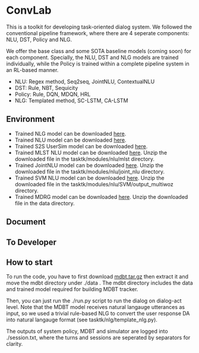 # ConvLab
This is a toolkit for developing task-oriented dialog system. We
followed the conventional pipeline framework, where there are 4 seperate
components: NLU, DST, Policy and NLG.

We offer the base class and some SOTA baseline models (coming soon)
for each component. Specially, the NLU, DST and NLG models are trained
individually, while the Policy is trained within a complete pipeline
system in an RL-based manner.

- NLU: Regex method, Seq2seq, JointNLU, ContextualNLU
- DST: Rule, NBT, Sequicity
- Policy: Rule, DQN, MDQN, HRL
- NLG: Templated method, SC-LSTM, CA-LSTM

## Environment

<!---
- Trained NLG model can be downloaded [here](https://www.dropbox.com/s/7d6rr57hmdcz9pd/lstm_tanh_%5B1549590993.11%5D_24_28_1000_0.447.pkl?dl=0).
  -->
- Trained NLG model can be downloaded [here](https://www.dropbox.com/s/u1n8jlgr89jnn2f/lstm_tanh_%5B1552674040.43%5D_7_7_400_0.436.pkl?dl=0). 
- Trained NLU model can be downloaded [here](https://www.dropbox.com/s/y2aclsz9t7nmxnr/bi_lstm_%5B1552541377.53%5D_7_7_360_0.912.pkl?dl=0).
- Trained S2S UserSim model can be downloaded [here](https://www.dropbox.com/s/2jxkqp2ad07asps/lstm_%5B1550147645.59%5D_20_29_0.448.p?dl=0).
- Trained MLST NLU model can be downloaded [here](https://1drv.ms/u/s!AmXaP0QRGLFchVtHJ99dYJuRKqE_). Unzip the downloaded file in the tasktk/modules/nlu/mlst directory. 
- Trained JointNLU model can be downloaded [here](https://1drv.ms/u/s!AmXaP0QRGLFchVoiN2c1QkvK8vfq). Unzip the downloaded file in the tasktk/modules/nlu/joint_nlu directory. 
- Trained SVM NLU model can be downloaded [here](https://drive.google.com/file/d/1y0v0Eq6p2dpVfGzPPeLciOkAkNAvQSqV/view?usp=sharing). Unzip the downloaded file in the tasktk/modules/nlu/SVM/output_multiwoz directory. 
- Trained MDRG model can be downloaded [here](https://1drv.ms/u/s!AmXaP0QRGLFchVzGUZIat0-Ym52a). Unzip the downloaded file in the data directory. 

## Document

## To Developer

## How to start
To run the code, you have to first download [mdbt.tar.gz](https://drive.google.com/file/d/1jN8p_PrhgdfBYa2--GqSQiHGFONWuINe/view?usp=sharing)
 then extract it and move the mdbt directory under ./data . The mdbt directory
includes the data and trained model required for building MDBT tracker.

Then, you can just run the ./run.py script to run the dialog on dialog-act level.
Note that the MDBT model receives natural langauge utterances as input, so we used a trivial
rule-based NLG to convert the user response DA into natural langauge format (see tasktk/nlg/template_nlg.py).

The outputs of system policy, MDBT and simulator are logged into ./session.txt, where the turns and sessions
are seperated by separators for clarity.
